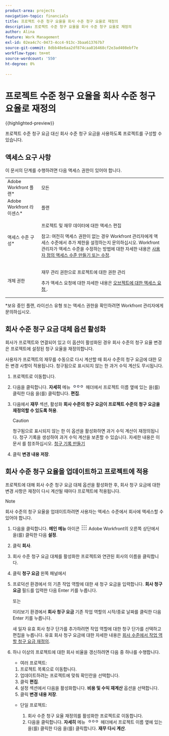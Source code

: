 ```yaml
---
product-area: projects
navigation-topic: financials
title: 프로젝트 수준 청구 요율을 회사 수준 청구 요율로 재정의
description: 프로젝트 수준 청구 요율을 회사 수준 청구 요율로 재정의
author: Alina
feature: Work Management
exl-id: 02ea4c7c-0473-4cc4-913c-3baa613767b7
source-git-commit: 8dbb48e6aa2df874caa816468cf2e3ad408ebf7e
workflow-type: tm+mt
source-wordcount: '550'
ht-degree: 0%

---
```


# 프로젝트 수준 청구 요율을 회사 수준 청구 요율로 재정의

{{highlighted-preview}}

<!--
<p data-mc-conditions="QuicksilverOrClassic.Draft mode">(NOTE: THIS IS LINKED TO THE UI IN THE EDIT PROJECT MODAL)</p>
-->

프로젝트 수준 청구 요금 대신 회사 수준 청구 요금을 사용하도록 프로젝트를 구성할 수 있습니다.

## 액세스 요구 사항

이 문서의 단계를 수행하려면 다음 액세스 권한이 있어야 합니다.

<table style="table-layout:auto"> 
 <col> 
 <col> 
 <tbody> 
  <tr> 
   <td role="rowheader">Adobe Workfront 플랜*</td> 
   <td> <p>모든</p> </td> 
  </tr> 
  <tr> 
   <td role="rowheader">Adobe Workfront 라이센스*</td> 
   <td> <p>플랜 </p> </td> 
  </tr> 
  <tr> 
   <td role="rowheader">액세스 수준 구성*</td> 
   <td> <p>프로젝트 및 재무 데이터에 대한 액세스 편집</p> <p>참고: 여전히 액세스 권한이 없는 경우 Workfront 관리자에게 액세스 수준에서 추가 제한을 설정하는지 문의하십시오. Workfront 관리자가 액세스 수준을 수정하는 방법에 대한 자세한 내용은 <a href="../../../administration-and-setup/add-users/configure-and-grant-access/create-modify-access-levels.md" class="MCXref xref">사용자 정의 액세스 수준 만들기 또는 수정</a>.</p> </td> 
  </tr> 
  <tr> 
   <td role="rowheader">개체 권한</td> 
   <td> <p>재무 관리 권한으로 프로젝트에 대한 권한 관리</p> <p>추가 액세스 요청에 대한 자세한 내용은 <a href="../../../workfront-basics/grant-and-request-access-to-objects/request-access.md" class="MCXref xref">오브젝트에 대한 액세스 요청 </a>.</p> </td> 
  </tr> 
 </tbody> 
</table>

&#42;보유 중인 플랜, 라이선스 유형 또는 액세스 권한을 확인하려면 Workfront 관리자에게 문의하십시오.

## 회사 수준 청구 요금 대체 옵션 활성화

회사가 프로젝트와 연결되어 있고 이 옵션이 활성화된 경우 회사 수준의 청구 요율 변경은 프로젝트에 설정된 청구 요율을 재정의합니다.

사용자가 프로젝트의 재무를 수동으로 다시 계산할 때 회사 수준의 청구 요금에 대한 모든 변경 사항이 적용됩니다. 청구됨으로 표시되지 않는 한 과거 수익 계산도 무시됩니다.

1. 프로젝트로 이동합니다.
1. 다음을 클릭합니다. **자세히** 메뉴 ![](assets/qs-more-icon-on-an-object.png) 헤더에서 프로젝트 이름 옆에 있는 을(를) 클릭한 다음 을(를) 클릭합니다. **편집**.
1. 다음에서 **재무** 섹션, 활성화 **회사 수준의 청구 요금이 프로젝트 수준의 청구 요금을 재정의할 수 있도록 허용**.

   >[!CAUTION]
   >
   >청구됨으로 표시되지 않는 한 이 옵션을 활성화하면 과거 수익 계산이 재정의됩니다. 청구 기록을 생성하여 과거 수익 계산을 보존할 수 있습니다. 자세한 내용은 이 문서 를 참조하십시오. [청구 기록 만들기](../../../manage-work/projects/project-finances/create-billing-records.md)

1. 클릭 **변경 내용 저장**.

## 회사 수준 청구 요율을 업데이트하고 프로젝트에 적용

프로젝트에 대해 회사 수준 청구 요금 대체 옵션을 활성화한 후, 회사 청구 요금에 대한 변경 사항은 재정이 다시 계산될 때마다 프로젝트에 적용됩니다.

>[!NOTE]
>
>회사 수준의 청구 요율을 업데이트하려면 사용자는 액세스 수준에서 회사에 액세스할 수 있어야 합니다.

1. 다음을 클릭합니다. **메인 메뉴** 아이콘 ![](assets/main-menu-icon.png) Adobe Workfront의 오른쪽 상단에서 을(를) 클릭한 다음 **설정**.
1. 클릭 **회사**.
1. 회사 수준 청구 요금 대체를 활성화한 프로젝트와 연관된 회사의 이름을 클릭합니다.
1. 클릭 **청구 요금** 왼쪽 패널에서
1. 프로덕션 환경에서 의 기존 작업 역할에 대한 새 청구 요금을 입력합니다. **회사 청구 요금** 필드를 입력한 다음 Enter 키를 누릅니다.

   또는

   <div class="preview">

   미리보기 환경에서 **회사 청구 요금** 기존 작업 역할의 시작/종료 날짜를 클릭한 다음 Enter 키를 누릅니다.

   새 일자 유효 회사 청구 단가를 추가하려면 작업 역할에 대한 청구 단가를 선택하고 편집을 누릅니다. 유효 회사 청구 요금에 대한 자세한 내용은 [회사 수준에서 작업 역할 청구 요금 재정의](/help/quicksilver/administration-and-setup/set-up-workfront/organizational-setup/override-job-role-billing-rates-company-level.md).

   </div>

1. 하나 이상의 프로젝트에 대한 회사 비율을 갱신하려면 다음 중 하나를 수행합니다.

   * 여러 프로젝트:

   1. 프로젝트 목록으로 이동합니다.
   1. 업데이트하려는 프로젝트에 맞춰 확인란을 선택합니다.
   1. 클릭 **편집**.
   1. 설정 섹션에서 다음을 활성화합니다. **비용 및 수익 재계산** 옵션을 선택합니다.
   1. 클릭 **변경 내용 저장**.

   * 단일 프로젝트:

      1. 회사 수준 청구 요율 재정의를 활성화한 프로젝트로 이동합니다.
      1. 다음을 클릭합니다. **자세히** 메뉴 ![](assets/qs-more-icon-on-an-object.png) 헤더에서 프로젝트 이름 옆에 있는 을(를) 클릭한 다음 을(를) 클릭합니다. **재무 다시 계산**.
